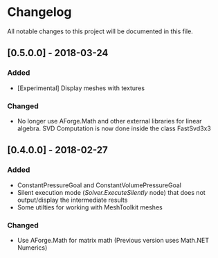 # Changelog
All notable changes to this project will be documented in this file.

## [0.5.0.0] - 2018-03-24
### Added
- [Experimental] Display meshes with textures
### Changed
- No longer use AForge.Math and other external libraries for linear algebra. SVD Computation is now done inside the class FastSvd3x3

## [0.4.0.0] - 2018-02-27
### Added
- ConstantPressureGoal and ConstantVolumePressureGoal
- Silent execution mode (*Solver.ExecuteSilently* node) that does not output/display the intermediate results
- Some utilties for working with MeshToolkit meshes

### Changed
- Use AForge.Math for matrix math (Previous version uses Math.NET Numerics)
